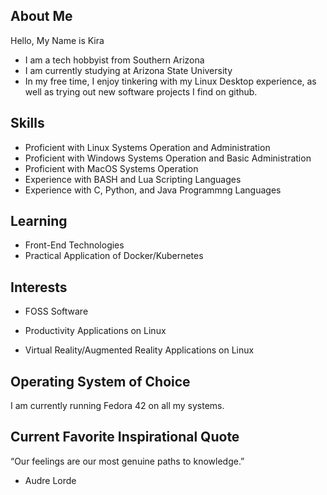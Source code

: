 ## About Me 

Hello, My Name is Kira 

* I am a tech hobbyist from Southern Arizona 
* I am currently studying at Arizona State University
* In my free time, I enjoy tinkering with my Linux Desktop experience, as well as trying out new software projects I find on github.

## Skills

* Proficient with Linux Systems Operation and Administration 
* Proficient with Windows Systems Operation and Basic Administration
* Proficient with MacOS Systems Operation
* Experience with BASH and Lua Scripting Languages 
* Experience with C, Python, and Java Programmng Languages   

## Learning
* Front-End Technologies
* Practical Application of Docker/Kubernetes 

## Interests

* FOSS Software

* Productivity Applications on Linux

* Virtual Reality/Augmented Reality Applications on Linux

## Operating System of Choice

I am currently running Fedora 42 on all my systems. 

## Current Favorite Inspirational Quote 
“Our feelings are our most genuine paths to knowledge.” 
- Audre Lorde


